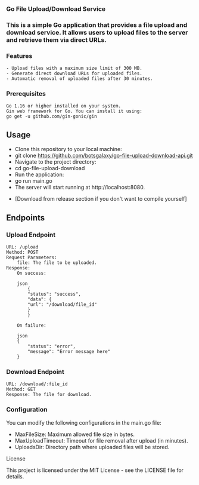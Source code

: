 ### Go File Upload/Download Service

### This is a simple Go application that provides a file upload and download service. It allows users to upload files to the server and retrieve them via direct URLs.

### Features

    - Upload files with a maximum size limit of 300 MB.
    - Generate direct download URLs for uploaded files.
    - Automatic removal of uploaded files after 30 minutes.

### Prerequisites

    Go 1.16 or higher installed on your system.
    Gin web framework for Go. You can install it using:
    go get -u github.com/gin-gonic/gin

## Usage

- Clone this repository to your local machine:
- git clone https://github.com/botsgalaxy/go-file-upload-download-api.git
- Navigate to the project directory:
- cd go-file-upload-download
- Run the application:
- go run main.go
- The server will start running at http://localhost:8080.

* [Download from release section if you don't want to compile yourself]

## Endpoints

### Upload Endpoint

    URL: /upload
    Method: POST
    Request Parameters:
        file: The file to be uploaded.
    Response:
        On success:

        json
            {
            "status": "success",
            "data": {
            "url": "/download/file_id"
            }
            }

        On failure:

        json
        {
            "status": "error",
            "message": "Error message here"
        }

### Download Endpoint

    URL: /download/:file_id
    Method: GET
    Response: The file for download.

### Configuration

You can modify the following configurations in the main.go file:

- MaxFileSize: Maximum allowed file size in bytes.
- MaxUploadTimeout: Timeout for file removal after upload (in minutes).
- UploadsDir: Directory path where uploaded files will be stored.

License

This project is licensed under the MIT License - see the LICENSE file for details.
